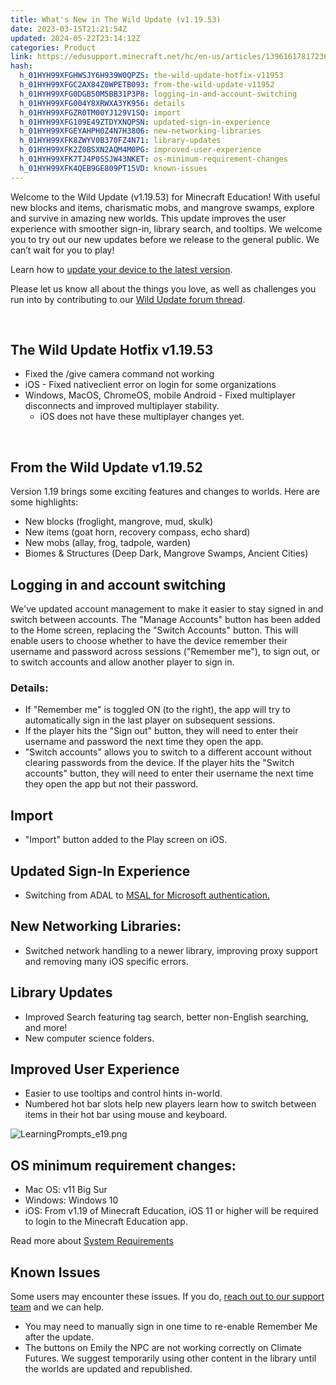 ```yaml
---
title: What's New in The Wild Update (v1.19.53)
date: 2023-03-15T21:21:54Z
updated: 2024-05-22T23:14:12Z
categories: Product
link: https://edusupport.minecraft.net/hc/en-us/articles/13961617817236-What-s-New-in-The-Wild-Update-v1-19-53
hash:
  h_01HYH99XFGHWSJY6H939W0QPZS: the-wild-update-hotfix-v11953
  h_01HYH99XFGC2AX84Z0WPETB093: from-the-wild-update-v11952
  h_01HYH99XFG0DGB50M5BB31P3P8: logging-in-and-account-switching
  h_01HYH99XFG004Y8XRWXA3YK956: details
  h_01HYH99XFGZR0TM00YJ129V1SQ: import
  h_01HYH99XFG109E49ZTDYXNQPSN: updated-sign-in-experience
  h_01HYH99XFGEYAHPH0Z4N7H3806: new-networking-libraries
  h_01HYH99XFK8ZWYV0B370FZ4N71: library-updates
  h_01HYH99XFK2Z0BSXN2AQM4M0PG: improved-user-experience
  h_01HYH99XFK7TJ4P0SSJW43NKET: os-minimum-requirement-changes
  h_01HYH99XFK4QEB9GE809PT15VD: known-issues
---
```


Welcome to the Wild Update (v1.19.53) for Minecraft Education! With useful new blocks and items, charismatic mobs, and mangrove swamps, explore and survive in amazing new worlds. This update improves the user experience with smoother sign-in, library search, and tooltips. We welcome you to try out our new updates before we release to the general public. We can’t wait for you to play!

Learn how to [update your device to the latest version](https://aka.ms/MEEUpdate).

Please let us know all about the things you love, as well as challenges you run into by contributing to our [Wild Update forum thread](https://aka.ms/MEWildUpdateFeedback).  

 

## The Wild Update Hotfix v1.19.53

- Fixed the /give camera command not working
- iOS - Fixed nativeclient error on login for some organizations
- Windows, MacOS, ChromeOS, mobile Android - Fixed multiplayer disconnects and improved multiplayer stability. 
  - iOS does not have these multiplayer changes yet.

 

## From the Wild Update v1.19.52

Version 1.19 brings some exciting features and changes to worlds. Here are some highlights:

- New blocks (froglight, mangrove, mud, skulk)
- New items (goat horn, recovery compass, echo shard)
- New mobs (allay, frog, tadpole, warden)
- Biomes & Structures (Deep Dark, Mangrove Swamps, Ancient Cities)

## Logging in and account switching

We've updated account management to make it easier to stay signed in and switch between accounts. The "Manage Accounts" button has been added to the Home screen, replacing the "Switch Accounts" button. This will enable users to choose whether to have the device remember their username and password across sessions ("Remember me"), to sign out, or to switch accounts and allow another player to sign in.

### Details:

- If "Remember me" is toggled ON (to the right), the app will try to automatically sign in the last player on subsequent sessions.
- If the player hits the "Sign out" button, they will need to enter their username and password the next time they open the app.
- "Switch accounts" allows you to switch to a different account without clearing passwords from the device. If the player hits the "Switch accounts" button, they will need to enter their username the next time they open the app but not their password.

## Import

- "Import" button added to the Play screen on iOS.

## Updated Sign-In Experience

- Switching from ADAL to [MSAL for Microsoft authentication.](https://learn.microsoft.com/en-us/azure/active-directory/develop/msal-overview)

## New Networking Libraries: 

- Switched network handling to a newer library, improving proxy support and removing many iOS specific errors.

## Library Updates

- Improved Search featuring tag search, better non-English searching, and more!
- New computer science folders.

## Improved User Experience

- Easier to use tooltips and control hints in-world.
- Numbered hot bar slots help new players learn how to switch between items in their hot bar using mouse and keyboard.

![LearningPrompts_e19.png](https://edusupport.minecraft.net/hc/article_attachments/13987355157396)

## OS minimum requirement changes:

- Mac OS: v11 Big Sur
- Windows: Windows 10
- iOS: From v1.19 of Minecraft Education, iOS 11 or higher will be required to login to the Minecraft Education app.

Read more about [System Requirements](https://educommunity.minecraft.net/hc/en-us/articles/360047556591)

## Known Issues

Some users may encounter these issues. If you do, [reach out to our support team](https://aka.ms/MEE_New_Request) and we can help. 

- You may need to manually sign in one time to re-enable Remember Me after the update.
- The buttons on Emily the NPC are not working correctly on Climate Futures. We suggest temporarily using other content in the library until the worlds are updated and republished.
